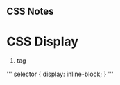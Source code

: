 ## CSS Notes

# CSS Display

1. <span> </span> tag

'''
selector {
  display: inline-block;
  }
'''
